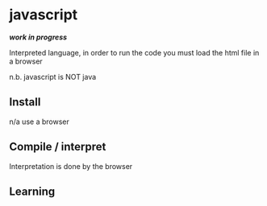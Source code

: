 # javascript


**_work in progress_**

Interpreted language, in order to run the code you must load the html file in a browser

n.b. javascript is NOT java
## Install
n/a use a browser
## Compile / interpret
Interpretation is done by the browser
## Learning
